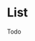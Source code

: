 # List

Todo

<WidgetDocs Type="Ivy.List" ExtensionTypes="Ivy.WidgetBaseExtensions" SourceUrl="https://github.com/Ivy-Interactive/Ivy-Framework/blob/main/Ivy/Widgets/Lists/List.cs"/>
